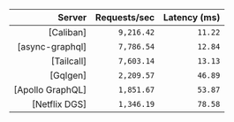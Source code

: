 <!-- PERFORMANCE_RESULTS_START -->

| Server | Requests/sec | Latency (ms) |
|--------:|--------------:|--------------:|
| [Caliban] | `9,216.42` | `11.22` |
| [async-graphql] | `7,786.54` | `12.84` |
| [Tailcall] | `7,603.14` | `13.13` |
| [Gqlgen] | `2,209.57` | `46.89` |
| [Apollo GraphQL] | `1,851.67` | `53.87` |
| [Netflix DGS] | `1,346.19` | `78.58` |

<!-- PERFORMANCE_RESULTS_END -->
